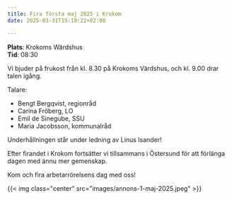 ```yaml
---
title: Fira första maj 2025 i Krokom
date: 2025-03-31T15:19:22+02:00

---
```


**Plats**: Krokoms Wärdshus  
**Tid**: 08:30

Vi bjuder på frukost från kl. 8.30 på Krokoms Värdshus, och kl. 9.00 drar talen igång.

Talare:

* Bengt Bergqvist, regionråd
* Carina Fröberg, LO
* Emil de Sinegube, SSU
* Maria Jacobsson, kommunalråd

Underhållningen står under ledning av Linus Isander! 

Efter firandet i Krokom fortsätter vi tillsammans i Östersund för att förlänga dagen med ännu mer gemenskap.

Kom och fira arbetarrörelsens dag med oss!


{{< img class="center" src="images/annons-1-maj-2025.jpeg" >}}
